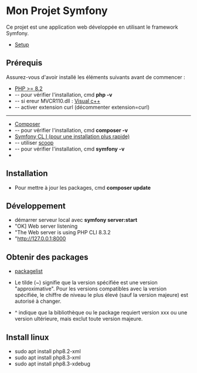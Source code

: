 # Mon Projet Symfony

Ce projet est une application web développée en utilisant le framework Symfony.

- [Setup](https://symfony.com/doc/current/setup.html)

## Prérequis

Assurez-vous d'avoir installé les éléments suivants avant de commencer :

- [PHP >= 8.2](https://windows.php.net/download#php-8.3)
- -- pour vérifier l'installation, cmd **php -v**
- -- si ereur MVCR110.dll : [Visual c++](https://learn.microsoft.com/fr-fr/cpp/windows/latest-supported-vc-redist?view=msvc-170)
- -- activer extension curl (décommenter extension=curl)
- -- 
- [Composer](https://getcomposer.org/download/)
- -- pour vérifier l'installation, cmd **composer -v**
- [Symfony CL I (pour une installation plus rapide)](https://symfony.com/download)
- -- utiliser [scoop](https://scoop.sh/) 
- -- pour vérifier l'installation, cmd **symfony -v**
- 
## Installation

- Pour mettre à jour les packages, cmd **composer update**

## Développement

- démarrer serveur local avec **symfony server:start**
- "OK] Web server listening                                                                                              
- "The Web server is using PHP CLI 8.3.2                                                                             
- "http://127.0.0.1:8000   

## Obtenir des packages

- [packagelist](https://packagist.org/?)

- Le tilde (~) signifie que la version spécifiée est une version "approximative". Pour les versions compatibles avec la version spécifiée, le chiffre de niveau le plus élevé (sauf la version majeure) est autorisé à changer.
- ^ indique que la bibliothèque ou le package requiert version xxx ou une version ultérieure, mais exclut toute version majeure.

## Install linux

- sudo apt install php8.2-xml
- sudo apt install php8.3-xml
- sudo apt install php8.3-xdebug
